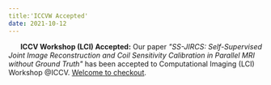 ```yaml
---
title:'ICCVW Accepted'
date: 2021-10-12
---
```

&nbsp;&nbsp;&nbsp;&nbsp;&nbsp; **ICCV Workshop (LCI) Accepted:** Our paper *"SS-JIRCS: Self-Supervised Joint Image Reconstruction and Coil Sensitivity
Calibration in Parallel MRI without Ground Truth"* has been accepted to Computational Imaging (LCI) Workshop @ICCV. [Welcome to checkout](https://openaccess.thecvf.com/content/ICCV2021W/LCI/papers/Gan_SS-JIRCS_Self-Supervised_Joint_Image_Reconstruction_and_Coil_Sensitivity_Calibration_in_ICCVW_2021_paper.pdf).
